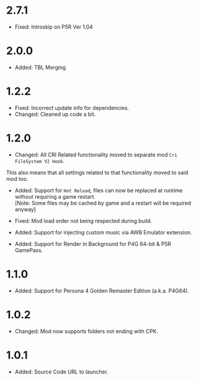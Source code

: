 # 2.7.1

- Fixed: Introskip on P5R Ver 1.04

# 2.0.0

- Added: TBL Merging

# 1.2.2

- Fixed: Incorrect update info for dependencies.  
- Changed: Cleaned up code a bit.  

# 1.2.0

- Changed: All CRI Related functionality moved to separate mod `Cri FileSystem V2 Hook`.  

This also means that all settings related to that functionality moved to said mod too.  

- Added: Support for `Hot Reload`, files can now be replaced at runtime without requiring a game restart.  
[Note: Some files may be cached by game and a restart will be required anyway]

- Fixed: Mod load order not being respected during build.  
- Added: Support for injecting custom music via AWB Emulator extension.  
- Added: Support for Render in Background for P4G 64-bit & P5R GamePass.  

# 1.1.0

- Added: Support for Persona 4 Golden Remaster Edition (a.k.a. P4G64).  

# 1.0.2

- Changed: Mod now supports folders not ending with CPK.

# 1.0.1

- Added: Source Code URL to launcher.